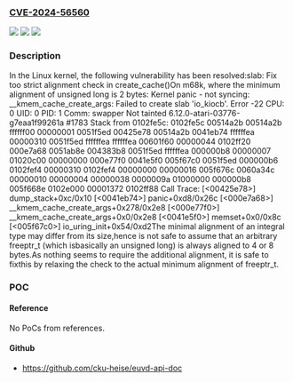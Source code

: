 ### [CVE-2024-56560](https://cve.mitre.org/cgi-bin/cvename.cgi?name=CVE-2024-56560)
![](https://img.shields.io/static/v1?label=Product&message=Linux&color=blue)
![](https://img.shields.io/static/v1?label=Version&message=d345bd2e9834e2da505977e154a1c179c793b7b2%3C%208b5aea5e5186733fa4e5aa4293b0a65a933f1a16%20&color=brighgreen)
![](https://img.shields.io/static/v1?label=Vulnerability&message=n%2Fa&color=brighgreen)

### Description

In the Linux kernel, the following vulnerability has been resolved:slab: Fix too strict alignment check in create_cache()On m68k, where the minimum alignment of unsigned long is 2 bytes:    Kernel panic - not syncing: __kmem_cache_create_args: Failed to create slab 'io_kiocb'. Error -22    CPU: 0 UID: 0 PID: 1 Comm: swapper Not tainted 6.12.0-atari-03776-g7eaa1f99261a #1783    Stack from 0102fe5c:	    0102fe5c 00514a2b 00514a2b ffffff00 00000001 0051f5ed 00425e78 00514a2b	    0041eb74 ffffffea 00000310 0051f5ed ffffffea ffffffea 00601f60 00000044	    0102ff20 000e7a68 0051ab8e 004383b8 0051f5ed ffffffea 000000b8 00000007	    01020c00 00000000 000e77f0 0041e5f0 005f67c0 0051f5ed 000000b6 0102fef4	    00000310 0102fef4 00000000 00000016 005f676c 0060a34c 00000010 00000004	    00000038 0000009a 01000000 000000b8 005f668e 0102e000 00001372 0102ff88    Call Trace: [<00425e78>] dump_stack+0xc/0x10     [<0041eb74>] panic+0xd8/0x26c     [<000e7a68>] __kmem_cache_create_args+0x278/0x2e8     [<000e77f0>] __kmem_cache_create_args+0x0/0x2e8     [<0041e5f0>] memset+0x0/0x8c     [<005f67c0>] io_uring_init+0x54/0xd2The minimal alignment of an integral type may differ from its size,hence is not safe to assume that an arbitrary freeptr_t (which isbasically an unsigned long) is always aligned to 4 or 8 bytes.As nothing seems to require the additional alignment, it is safe to fixthis by relaxing the check to the actual minimum alignment of freeptr_t.

### POC

#### Reference
No PoCs from references.

#### Github
- https://github.com/cku-heise/euvd-api-doc

